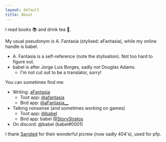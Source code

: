 ```yaml
---
layout: default
title: About
---
```


I read books 📚 and drink tea 🍵.

My usual pseudonym is A. Fantasia (stylised: aFantasia), while my online handle is babel.
- A. Fantasia is a self-reference (note the stylisation). Not too hard to figure out.
- babel is after Jorge Luis Borges, sadly not Douglas Adams.
  + I'm not cut out to be a translator, sorry!

You can sometimes find me:

- Writing: [aFantasia](https://archiveofourown.org/users/aFantasia)
  + Toot app: <a rel="me" href="https://masto.ai/@afantasia">@afantasia</a>
  + Bird app: [@aFantasia__](https://twitter.com/aFantasia__)
- Talking nonsense (and sometimes working on games)
  + Toot app: <a rel="me" href="https://mastodon.gamedev.place/@babel">@babel</a>
  + Bird app: babel [@StoryStratos](https://twitter.com/StoryStratos)
- On discord: @babel (babel#0001)

I thank [Sangled](https://twitter.com/sangled) for their wonderful picrew (now sadly 404's), used for pfp.

